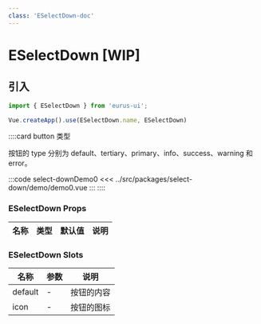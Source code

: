 ```yaml
---
class: 'ESelectDown-doc'
---
```

# ESelectDown [WIP]

## 引入

```javascript
import { ESelectDown } from 'eurus-ui';

Vue.createApp().use(ESelectDown.name, ESelectDown)
```
::::card button 类型

按钮的 type 分别为 default、tertiary、primary、info、success、warning 和 error。

:::code select-downDemo0
<<< ../src/packages/select-down/demo/demo0.vue
:::
::::

### ESelectDown Props

| 名称 | 类型 | 默认值 | 说明 |
| --- | --- | --- | --- |



###  ESelectDown Slots

| 名称    | 参数 | 说明       |
| ------- | ---- | ---------- |
| default | -    | 按钮的内容 |
| icon    | -    | 按钮的图标 |
